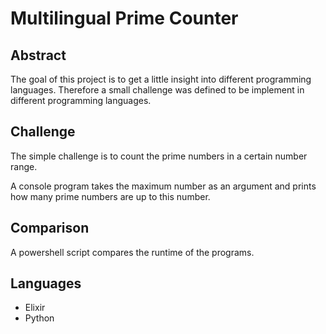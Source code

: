 # Multilingual Prime Counter

## Abstract
The goal of this project is to get a little insight into different programming languages.
Therefore a small challenge was defined to be implement in different programming languages.

## Challenge
The simple challenge is to count the prime numbers in a certain number range.

A console program takes the maximum number as an argument and prints how many prime numbers are up to this number.

## Comparison
A powershell script compares the runtime of the programs.

## Languages
- Elixir
- Python